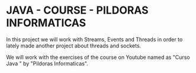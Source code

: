 # JAVA  - COURSE - PILDORAS INFORMATICAS


In this project we will work with Streams, Events and
Threads in order to lately made another project about
threads and sockets.

We will work with the exercises of the course on Youtube named as "Curso Java " by "Pildoras Informaticas".